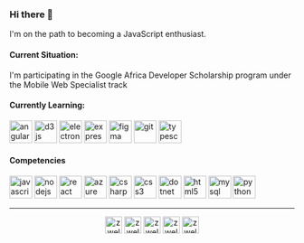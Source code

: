 ### Hi there 👋
I'm on the path to becoming a JavaScript enthusiast.

#### Current Situation:
I'm participating in the Google Africa Developer Scholarship program under the Mobile Web Specialist track

#### Currently Learning:
<p align="left">
  <img src="https://devicons.github.io/devicon/devicon.git/icons/angularjs/angularjs-original.svg" alt="angularjs" width="40" height="40"/> 
  <img src="https://devicons.github.io/devicon/devicon.git/icons/d3js/d3js-original.svg" alt="d3js" width="40" height="40"/> 
  <img src="https://devicons.github.io/devicon/devicon.git/icons/electron/electron-original.svg" alt="electron" width="40" height="40"/> 
  <img src="https://devicons.github.io/devicon/devicon.git/icons/express/express-original-wordmark.svg" alt="express" width="40" height="40"/> 
  <img src="https://www.vectorlogo.zone/logos/figma/figma-icon.svg" alt="figma" width="40" height="40"/> 
  <img src="https://www.vectorlogo.zone/logos/git-scm/git-scm-icon.svg" alt="git" width="40" height="40"/> 
  <img src="https://devicons.github.io/devicon/devicon.git/icons/typescript/typescript-original.svg" alt="typescript" width="40" height="40"/>
</p>

#### Competencies
<p align="left">
  <img src="https://devicons.github.io/devicon/devicon.git/icons/javascript/javascript-original.svg" alt="javascript" width="40" height="40"/>
  <img src="https://devicons.github.io/devicon/devicon.git/icons/nodejs/nodejs-original-wordmark.svg" alt="nodejs" width="40" height="40"/>
  <img src="https://devicons.github.io/devicon/devicon.git/icons/react/react-original-wordmark.svg" alt="react" width="40" height="40"/> 
  <img src="https://www.vectorlogo.zone/logos/microsoft_azure/microsoft_azure-icon.svg" alt="azure" width="40" height="40"/> 
  <img src="https://devicons.github.io/devicon/devicon.git/icons/csharp/csharp-original.svg" alt="csharp" width="40" height="40"/> 
  <img src="https://devicons.github.io/devicon/devicon.git/icons/css3/css3-original-wordmark.svg" alt="css3" width="40" height="40"/> 
  <img src="https://devicons.github.io/devicon/devicon.git/icons/dot-net/dot-net-original-wordmark.svg" alt="dotnet" width="40" height="40"/> 
  <img src="https://devicons.github.io/devicon/devicon.git/icons/html5/html5-original-wordmark.svg" alt="html5" width="40" height="40"/> 
  <img src="https://devicons.github.io/devicon/devicon.git/icons/mysql/mysql-original-wordmark.svg" alt="mysql" width="40" height="40"/> 
  <img src="https://devicons.github.io/devicon/devicon.git/icons/python/python-original.svg" alt="python" width="40" height="40"/>
</p>

<hr />
<p align="center">
<a href="https://codepen.io/zwelc" target="blank"><img align="center" src="https://cdn.jsdelivr.net/npm/simple-icons@3.0.1/icons/codepen.svg" alt="zwelc" height="30" width="30" /></a>
<a href="https://dev.to/zwelc_" target="blank"><img align="center" src="https://cdn.jsdelivr.net/npm/simple-icons@3.0.1/icons/dev-dot-to.svg" alt="zwelc" height="30" width="30" /></a>
<a href="https://twitter.com/zwelc_" target="blank"><img align="center" src="https://cdn.jsdelivr.net/npm/simple-icons@3.0.1/icons/twitter.svg" alt="zwelc_" height="30" width="30" /></a>
<a href="https://linkedin.com/in/zwelc" target="blank"><img align="center" src="https://cdn.jsdelivr.net/npm/simple-icons@3.0.1/icons/linkedin.svg" alt="zwelc" height="30" width="30" /></a>
<a href="https://instagram.com/zwelc_" target="blank"><img align="center" src="https://cdn.jsdelivr.net/npm/simple-icons@3.0.1/icons/instagram.svg" alt="zwelc_" height="30" width="30" /></a>
</p>
